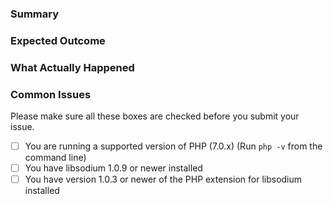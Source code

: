 ### Summary



### Expected Outcome



### What Actually Happened



### Common Issues

Please make sure all these boxes are checked before you submit your issue.

- [ ] You are running a supported version of PHP (7.0.x) (Run `php -v` from the command line)
- [ ] You have libsodium 1.0.9 or newer installed
- [ ] You have version 1.0.3 or newer of the PHP extension for libsodium installed
